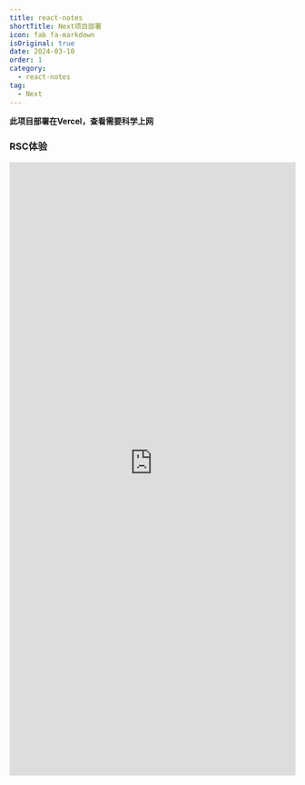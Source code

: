 ```yaml
---
title: react-notes
shortTitle: Next项目部署
icon: fab fa-markdown
isOriginal: true
date: 2024-03-10
order: 1
category:
  - react-notes
tag:
  - Next
---
```


**此项目部署在Vercel，查看需要科学上网**
### RSC体验
<iframe src="https://next-react-notes-six.vercel.app/" width="100%" height="1080px" frameborder="0" allowfullscreen>
</iframe>